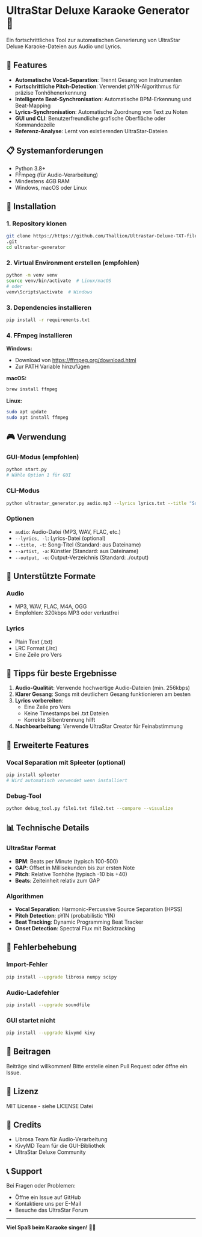 # UltraStar Deluxe Karaoke Generator 🎤

Ein fortschrittliches Tool zur automatischen Generierung von UltraStar Deluxe Karaoke-Dateien aus Audio und Lyrics.

## 🌟 Features

- **Automatische Vocal-Separation**: Trennt Gesang von Instrumenten
- **Fortschrittliche Pitch-Detection**: Verwendet pYIN-Algorithmus für präzise Tonhöhenerkennung
- **Intelligente Beat-Synchronisation**: Automatische BPM-Erkennung und Beat-Mapping
- **Lyrics-Synchronisation**: Automatische Zuordnung von Text zu Noten
- **GUI und CLI**: Benutzerfreundliche grafische Oberfläche oder Kommandozeile
- **Referenz-Analyse**: Lernt von existierenden UltraStar-Dateien

## 📋 Systemanforderungen

- Python 3.8+
- FFmpeg (für Audio-Verarbeitung)
- Mindestens 4GB RAM
- Windows, macOS oder Linux

## 🚀 Installation

### 1. Repository klonen
```bash
git clone https://https://github.com/Thallion/Ultrastar-Deluxe-TXT-file-Creator
.git
cd ultrastar-generator
```

### 2. Virtual Environment erstellen (empfohlen)
```bash
python -m venv venv
source venv/bin/activate  # Linux/macOS
# oder
venv\Scripts\activate  # Windows
```

### 3. Dependencies installieren
```bash
pip install -r requirements.txt
```

### 4. FFmpeg installieren

**Windows:**
- Download von https://ffmpeg.org/download.html
- Zur PATH Variable hinzufügen

**macOS:**
```bash
brew install ffmpeg
```

**Linux:**
```bash
sudo apt update
sudo apt install ffmpeg
```

## 🎮 Verwendung

### GUI-Modus (empfohlen)

```bash
python start.py
# Wähle Option 1 für GUI
```

### CLI-Modus

```bash
python ultrastar_generator.py audio.mp3 --lyrics lyrics.txt --title "Song Title" --artist "Artist Name"
```

### Optionen

- `audio`: Audio-Datei (MP3, WAV, FLAC, etc.)
- `--lyrics, -l`: Lyrics-Datei (optional)
- `--title, -t`: Song-Titel (Standard: aus Dateiname)
- `--artist, -a`: Künstler (Standard: aus Dateiname)
- `--output, -o`: Output-Verzeichnis (Standard: ./output)

## 📝 Unterstützte Formate

### Audio
- MP3, WAV, FLAC, M4A, OGG
- Empfohlen: 320kbps MP3 oder verlustfrei

### Lyrics
- Plain Text (.txt)
- LRC Format (.lrc)
- Eine Zeile pro Vers

## 🎯 Tipps für beste Ergebnisse

1. **Audio-Qualität**: Verwende hochwertige Audio-Dateien (min. 256kbps)
2. **Klarer Gesang**: Songs mit deutlichem Gesang funktionieren am besten
3. **Lyrics vorbereiten**: 
   - Eine Zeile pro Vers
   - Keine Timestamps bei .txt Dateien
   - Korrekte Silbentrennung hilft
4. **Nachbearbeitung**: Verwende UltraStar Creator für Feinabstimmung

## 🔧 Erweiterte Features

### Vocal Separation mit Spleeter (optional)
```bash
pip install spleeter
# Wird automatisch verwendet wenn installiert
```

### Debug-Tool
```bash
python debug_tool.py file1.txt file2.txt --compare --visualize
```

## 📊 Technische Details

### UltraStar Format
- **BPM**: Beats per Minute (typisch 100-500)
- **GAP**: Offset in Millisekunden bis zur ersten Note
- **Pitch**: Relative Tonhöhe (typisch -10 bis +40)
- **Beats**: Zeiteinheit relativ zum GAP

### Algorithmen
- **Vocal Separation**: Harmonic-Percussive Source Separation (HPSS)
- **Pitch Detection**: pYIN (probabilistic YIN)
- **Beat Tracking**: Dynamic Programming Beat Tracker
- **Onset Detection**: Spectral Flux mit Backtracking

## 🐛 Fehlerbehebung

### Import-Fehler
```bash
pip install --upgrade librosa numpy scipy
```

### Audio-Ladefehler
```bash
pip install --upgrade soundfile
```

### GUI startet nicht
```bash
pip install --upgrade kivymd kivy
```

## 🤝 Beitragen

Beiträge sind willkommen! Bitte erstelle einen Pull Request oder öffne ein Issue.

## 📄 Lizenz

MIT License - siehe LICENSE Datei

## 🙏 Credits

- Librosa Team für Audio-Verarbeitung
- KivyMD Team für die GUI-Bibliothek
- UltraStar Deluxe Community

## 📞 Support

Bei Fragen oder Problemen:
- Öffne ein Issue auf GitHub
- Kontaktiere uns per E-Mail
- Besuche das UltraStar Forum

---

**Viel Spaß beim Karaoke singen! 🎤✨**